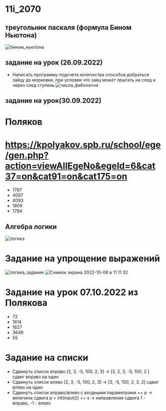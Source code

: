 # 11i_2070

## треугольник паскаля (формула Бином Ньютона)
![бином_ньютона](https://user-images.githubusercontent.com/90249513/192216607-9ebed699-bfca-4fb1-94ac-37a5a268d807.png)

## задание на урок (26.09.2022)
+ Написать программу подсчета количества способов добраться зайцу до морковки, при условии что заяц может прыгать на след и через след ступень
![числа_фибоначчи](https://user-images.githubusercontent.com/90249513/192216626-051620a2-a604-420f-a3c9-fdf309338d8c.png)

## задание на урок(30.09.2022)
# Поляков
# https://kpolyakov.spb.ru/school/ege/gen.php?action=viewAllEgeNo&egeId=6&cat37=on&cat91=on&cat175=on
+ 1797
+ 4087
+ 4093
+ 1806
+ 1794

## Алгебра логики
![логика](https://user-images.githubusercontent.com/90249513/193522231-aa08dd49-3c8e-4693-a368-853bf3345fe1.jpeg)

# Задание на упрощение выражений

![логика_задание](https://user-images.githubusercontent.com/90249513/193532882-a53aa096-fb7f-4c0d-9b6f-442c2228b5fa.png)
![Снимок экрана 2022-10-06 в 11 11 32](https://user-images.githubusercontent.com/90249513/194258869-31757c26-f71d-4a2a-b77a-6e6b8e4b4b59.png)

# Задание на урок 07.10.2022 из Полякова
+ 72
+ 1614
+ 1627
+ 3649
+ 55

# Задание на списки
+ Сдвинуть список вправо [2, 3, -5, 100, 2, 3] -> [3, 2, 3, -5, 100, 2 ] сдвиг вправо на один
+ Сдвинуть список влево [2, 3, -5, 100, 2, 3] -> [3, -5, 100, 2, 3, 2] сдвиг влево на один
+ Сдвинуть список вправо/влево с входными параметрами
++ p -> величина сдвига p = int(input())
++ s -> направление сдвига 1 - вправо, -1 - влево

